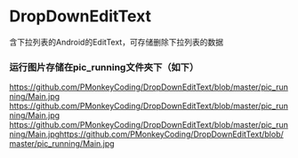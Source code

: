 # DropDownEditText
含下拉列表的Android的EditText，可存储删除下拉列表的数据


### 运行图片存储在pic_running文件夾下（如下）
https://github.com/PMonkeyCoding/DropDownEditText/blob/master/pic_running/Main.jpg
https://github.com/PMonkeyCoding/DropDownEditText/blob/master/pic_running/Main.jpg
https://github.com/PMonkeyCoding/DropDownEditText/blob/master/pic_running/Main.jpghttps://github.com/PMonkeyCoding/DropDownEditText/blob/master/pic_running/Main.jpg
